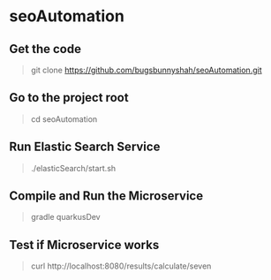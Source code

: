 # seoAutomation

Get the code
----
> git clone https://github.com/bugsbunnyshah/seoAutomation.git

Go to the project root
----
> cd seoAutomation

Run Elastic Search Service
----
> ./elasticSearch/start.sh

Compile and Run the Microservice
----
> gradle quarkusDev

Test if Microservice works
----
> curl http://localhost:8080/results/calculate/seven


